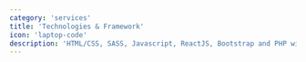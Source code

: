 ```yaml
---
category: 'services'
title: 'Technologies & Framework'
icon: 'laptop-code'
description: 'HTML/CSS, SASS, Javascript, ReactJS, Bootstrap and PHP with CodeIgniter/ZendFramework'
---
```

